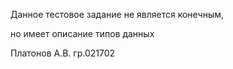Данное тестовое задание не является конечным,

но имеет описание типов данных

Платонов А.В. гр.021702
